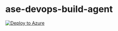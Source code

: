# ase-devops-build-agent

[![Deploy to Azure](http://azuredeploy.net/deploybutton.png)](https://azuredeploy.net/)
